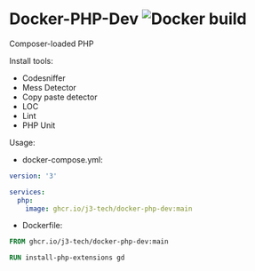 # Docker-PHP-Dev ![Docker build](https://github.com/J3-Tech/Docker-PHP-Dev/actions/workflows/docker-publish.yml/badge.svg)

Composer-loaded PHP

Install tools:
 - Codesniffer
 - Mess Detector
 - Copy paste detector
 - LOC
 - Lint
 - PHP Unit


Usage:

- docker-compose.yml:

```yml
version: '3'

services:
  php:
    image: ghcr.io/j3-tech/docker-php-dev:main
```

- Dockerfile:

```Dockerfile
FROM ghcr.io/j3-tech/docker-php-dev:main

RUN install-php-extensions gd
```